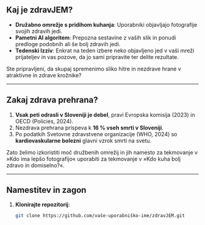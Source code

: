 ## Kaj je zdravJEM?

- **Družabno omrežje s pridihom kuhanja**: Uporabniki objavljajo fotografije svojih zdravih jedi.
- **Pametni AI algoritem**: Prepozna sestavine z vaših slik in ponudi predloge podobnih ali še bolj zdravih jedi.
- **Tedenski Izziv**: Enkrat na teden izbere neko objavljeno jed v vaši mreži prijateljev in vas pozove, da jo sami pripravite ter delite rezultate.

Ste pripravljeni, da skupaj spremenimo sliko hitre in nezdrave hrane v atraktivne in zdrave krožnike?

---

## Zakaj zdrava prehrana?

1. **Vsak peti odrasli v Sloveniji je debel**, pravi Evropska komisija (2023) in OECD (Policies, 2024).  
2. Nezdrava prehrana prispeva k **16 % vseh smrti v Sloveniji**.  
3. Po podatkih Svetovne zdravstvene organizacije (WHO, 2024) so **kardiovaskularne bolezni** glavni vzrok smrti na svetu.

Zato želimo izkoristiti moč družbenih omrežij in jih namesto za tekmovanje v »Kdo ima lepšo fotografijo« uporabiti za tekmovanje v »Kdo kuha bolj zdravo in domiselno?«.

---

## Namestitev in zagon

1. **Klonirajte repozitorij**:
   ```bash
   git clone https://github.com/vaše-uporabniško-ime/zdravJEM.git
